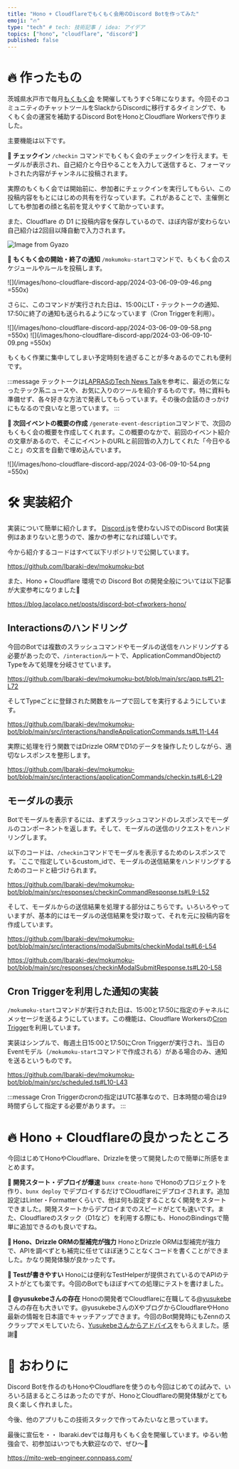 ```yaml
---
title: "Hono + Cloudflareでもくもく会用のDiscord Botを作ってみた"
emoji: "🔥"
type: "tech" # tech: 技術記事 / idea: アイデア
topics: ["hono", "cloudflare", "discord"]
published: false
---
```


# 🔥 作ったもの
茨城県水戸市で毎月[もくもく会](https://mito-web-engineer.connpass.com/) を開催してもうすぐ5年になります。今回そのコミュニティのチャットツールをSlackからDiscordに移行するタイミングで、もくもく会の運営を補助するDiscord BotをHonoとCloudflare Workersで作りました。

主要機能は以下です。

**📌 チェックイン**
`/checkin` コマンドでもくもく会のチェックインを行えます。モーダルが表示され、自己紹介と今日やることを入力して送信すると、フォーマットされた内容がチャンネルに投稿されます。

実際のもくもく会では開始前に、参加者にチェックインを実行してもらい、この投稿内容をもとにはじめの共有を行なっています。これがあることで、主催側としても参加者の顔と名前を覚えやすくて助かっています。

また、Cloudflare の D1 に投稿内容を保存しているので、ほぼ内容が変わらない自己紹介は2回目以降自動で入力されます。

![Image from Gyazo](https://i.gyazo.com/9a7ee44ccaaa1c297cdad0bf792f56c4.gif)


**📌 もくもく会の開始・終了の通知**
`/mokumoku-start`コマンドで、もくもく会のスケジュールやルールを投稿します。

![](/images/hono-cloudflare-discord-app/2024-03-06-09-09-46.png =550x)

さらに、このコマンドが実行された日は、15:00にLT・テックトークの通知、17:50に終了の通知も送られるようになっています（Cron Triggerを利用）。

![](/images/hono-cloudflare-discord-app/2024-03-06-09-09-58.png =550x)
![](/images/hono-cloudflare-discord-app/2024-03-06-09-10-09.png =550x)

もくもく作業に集中してしまい予定時刻を過ぎることが多々あるのでこれも便利です。

:::message
テックトークは[LAPRASのTech News Talk](https://www.youtube.com/playlist?list=PLKbaztxP2P4jpdF0P5YbJNJwFabB-pksK)を参考に、最近の気になったテック系ニュースや、お気に入りのツールを紹介するものです。特に資料も準備せず、各々好きな方法で発表してもらっています。その後の会話のきっかけにもなるので良いなと思っています。
:::

**📌 次回イベントの概要の作成**
`/generate-event-description`コマンドで、次回のもくもく会の概要を作成してくれます。この概要のなかで、前回のイベント紹介の文章があるので、そこにイベントのURLと前回皆の入力してくれた「今日やること」の文言を自動で埋め込んでいます。

![](/images/hono-cloudflare-discord-app/2024-03-06-09-10-54.png =550x)


# 🛠️ 実装紹介

実装について簡単に紹介します。
[Discord.js](https://discord.js.org/)を使わないJSでのDiscord Bot実装例はあまりないと思うので、誰かの参考になれば嬉しいです。

今から紹介するコードはすべて以下リポジトリで公開しています。

https://github.com/Ibaraki-dev/mokumoku-bot

また、Hono + Cloudflare 環境での Discord Bot の開発全般については以下記事が大変参考になりました🙏

https://blog.lacolaco.net/posts/discord-bot-cfworkers-hono/

## Interactionsのハンドリング

今回のBotでは複数のスラッシュコマンドやモーダルの送信をハンドリングする必要があったので、`/interaction`ルートで、ApplicationCommandObjectのTypeをみて処理を分岐させています。

https://github.com/Ibaraki-dev/mokumoku-bot/blob/main/src/app.ts#L21-L72

そしてTypeごとに登録された関数をループで回してを実行するようにしています。

https://github.com/Ibaraki-dev/mokumoku-bot/blob/main/src/interactions/handleApplicationCommands.ts#L11-L44

実際に処理を行う関数ではDrizzle ORMでD1のデータを操作したりしながら、適切なレスポンスを整形します。

https://github.com/Ibaraki-dev/mokumoku-bot/blob/main/src/interactions/applicationCommands/checkin.ts#L6-L29

## モーダルの表示
Botでモーダルを表示するには、まずスラッシュコマンドのレスポンスでモーダルのコンポーネントを返します。そして、モーダルの送信のリクエストをハンドリングします。

以下のコードは、`/checkin`コマンドでモーダルを表示するためのレスポンスです。`ここで指定しているcustom_idで、モーダルの送信結果をハンドリングするためのコードと紐づけられます。

https://github.com/Ibaraki-dev/mokumoku-bot/blob/main/src/responses/checkinCommandResponse.ts#L9-L52

そして、モーダルからの送信結果を処理する部分はこちらです。いろいろやっていますが、基本的にはモーダルの送信結果を受け取って、それを元に投稿内容を作成しています。

https://github.com/Ibaraki-dev/mokumoku-bot/blob/main/src/interactions/modalSubmits/checkinModal.ts#L6-L54

https://github.com/Ibaraki-dev/mokumoku-bot/blob/main/src/responses/checkinModalSubmitResponse.ts#L20-L58


## Cron Triggerを利用した通知の実装

`/mokumoku-start`コマンドが実行された日は、15:00と17:50に指定のチャネルにメッセージを送るようにしています。この機能は、Cloudflare Workersの[Cron Trigger](https://developers.cloudflare.com/workers/configuration/cron-triggers/)を利用しています。

実装はシンプルで、毎週土日15:00と17:50にCron Triggerが実行され、当日のEventモデル（`/mokumoku-start`コマンドで作成される）がある場合のみ、通知を送るというものです。

https://github.com/Ibaraki-dev/mokumoku-bot/blob/main/src/scheduled.ts#L10-L43


:::message
Cron Triggerのcronの指定はUTC基準なので、日本時間の場合は9時間ずらして指定する必要があります。
:::

# 🔥 Hono + Cloudflareの良かったところ
今回はじめてHonoやCloudflare、Drizzleを使って開発したので簡単に所感をまとめます。

**📌 開発スタート・デプロイが爆速**
`bunx create-hono` でHonoのプロジェクトを作り、`bunx deploy` でデプロイするだけでCloudflareにデプロイされます。追加設定はLinter・Formatterくらいで、他は何も設定することなく開発をスタートできました。開発スタートからデプロイまでのスピードがとても速いです。また、Cloudflareのスタック（D1など）を利用する際にも、HonoのBindingsで簡単に追加できるのも良いですね。

**📌 Hono、Drizzle ORMの型補完が強力**
HonoとDrizzle ORMは型補完が強力で、APIを調べずとも補完に任せてほぼ迷うことなくコードを書くことができました。かなり開発体験が良かったです。

**📌 Testが書きやすい**
Honoには便利なTestHelperが提供されているのでAPIのテストがとても楽です。今回のBotでもほぼすべての処理にテストを書けました。

**📌 @yusukebeさんの存在**
Honoの開発者でCloudflareに在職してる[@yusukebe](https://twitter.com/yusukebe)さんの存在も大きいです。@yusukebeさんのXやブログからCloudflareやHono最新の情報を日本語でキャッチアップできます。今回のBot開発時にもZennのスクラップでメモしていたら、[Yusukebeさんからアドバイス](https://zenn.dev/link/comments/8a912a10634481)をもらえました。感謝🙏

# 🏁 おわりに

Discord Botを作るのもHonoやCloudflareを使うのも今回はじめての試みで、いろいろ詰まるところはあったのですが、HonoとCloudflareの開発体験がとても良く楽しく作れました。

今後、他のアプリもこの技術スタックで作ってみたいなと思っています。

最後に宣伝を・・
Ibaraki.devでは毎月もくもく会を開催しています。ゆるい勉強会で、初参加はいつでも大歓迎なので、ぜひ〜🤗

https://mito-web-engineer.connpass.com/
